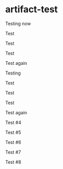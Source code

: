 # artifact-test

Testing now

Test

Test

Test

Test again

Testing

Test

Test

Test

Test again

Test #4

Test #5

Test #6

Test #7

Test #8
